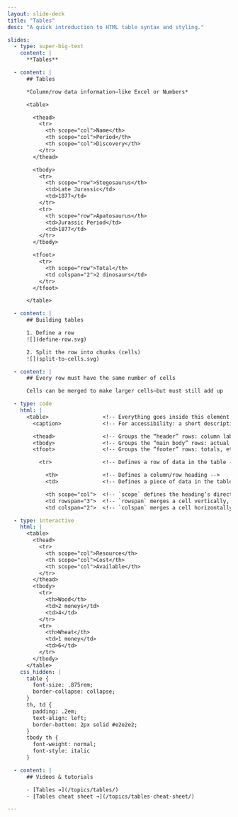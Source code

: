 ```yaml
---
layout: slide-deck
title: "Tables"
desc: "A quick introduction to HTML table syntax and styling."

slides:
  - type: super-big-text
    content: |
      **Tables**

  - content: |
      ## Tables

      *Column/row data information—like Excel or Numbers*

      <table>

        <thead>
          <tr>
            <th scope="col">Name</th>
            <th scope="col">Period</th>
            <th scope="col">Discovery</th>
          </tr>
        </thead>

        <tbody>
          <tr>
            <th scope="row">Stegosaurus</th>
            <td>Late Jurassic</td>
            <td>1877</td>
          </tr>
          <tr>
            <th scope="row">Apatosaurus</th>
            <td>Jurassic Period</td>
            <td>1877</td>
          </tr>
        </tbody>

        <tfoot>
          <tr>
            <th scope="row">Total</th>
            <td colspan="2">2 dinosaurs</td>
          </tr>
        </tfoot>

      </table>

  - content: |
      ## Building tables

      1. Define a row
      ![](define-row.svg)

      2. Split the row into chunks (cells)
      ![](split-to-cells.svg)

  - content: |
      ## Every row must have the same number of cells

      Cells can be merged to make larger cells—but must still add up

  - type: code
    html: |
      <table>                 <!-- Everything goes inside this element -->
        <caption>             <!-- For accessibility: a short description, like `alt` -->

        <thead>               <!-- Groups the “header” rows: column labels, etc. -->
        <tbody>               <!-- Groups the “main body” rows: actual data -->
        <tfoot>               <!-- Groups the “footer” rows: totals, etc. -->

          <tr>                <!-- Defines a row of data in the table -->

            <th>              <!-- Defines a column/row heading -->
            <td>              <!-- Defines a piece of data in the table -->

            <th scope="col">  <!-- `scope` defines the heading’s direction -->
            <td rowspan="3">  <!-- `rowspan` merges a cell vertically, across rows -->
            <td colspan="2">  <!-- `colspan` merges a cell horizontally, across cells -->

  - type: interactive
    html: |
      <table>
        <thead>
          <tr>
            <th scope="col">Resource</th>
            <th scope="col">Cost</th>
            <th scope="col">Available</th>
          </tr>
        </thead>
        <tbody>
          <tr>
            <th>Wood</th>
            <td>2 moneys</td>
            <td>4</td>
          </tr>
          <tr>
            <th>Wheat</th>
            <td>1 money</td>
            <td>6</td>
          </tr>
        </tbody>
      </table>
    css_hidden: |
      table {
        font-size: .875rem;
        border-collapse: collapse;
      }
      th, td {
        padding: .2em;
        text-align: left;
        border-bottom: 2px solid #e2e2e2;
      }
      tbody th {
        font-weight: normal;
        font-style: italic
      }

  - content: |
      ## Videos & tutorials

      - [Tables ➔](/topics/tables/)
      - [Tables cheat sheet ➔](/topics/tables-cheat-sheet/)

---
```

